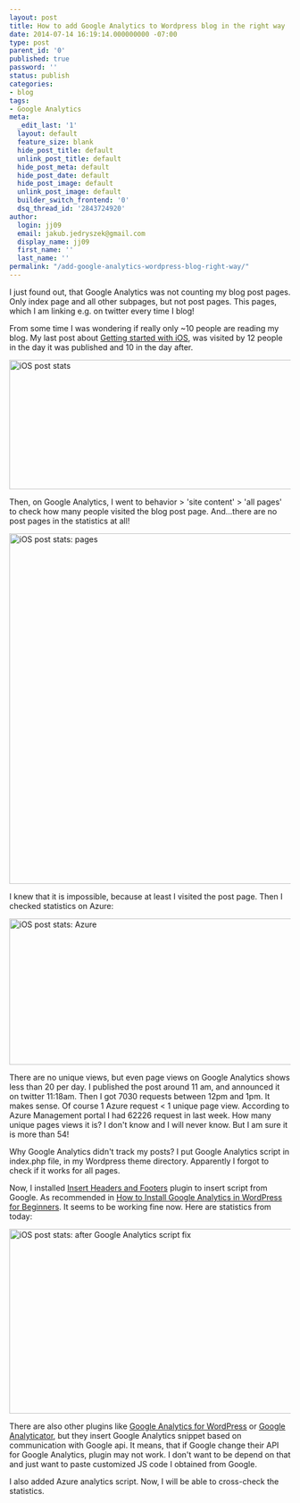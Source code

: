 ```yaml
---
layout: post
title: How to add Google Analytics to Wordpress blog in the right way
date: 2014-07-14 16:19:14.000000000 -07:00
type: post
parent_id: '0'
published: true
password: ''
status: publish
categories:
- blog
tags:
- Google Analytics
meta:
  _edit_last: '1'
  layout: default
  feature_size: blank
  hide_post_title: default
  unlink_post_title: default
  hide_post_meta: default
  hide_post_date: default
  hide_post_image: default
  unlink_post_image: default
  builder_switch_frontend: '0'
  dsq_thread_id: '2843724920'
author:
  login: jj09
  email: jakub.jedryszek@gmail.com
  display_name: jj09
  first_name: ''
  last_name: ''
permalink: "/add-google-analytics-wordpress-blog-right-way/"
---
```

<p>I just found out, that Google Analytics was not counting my blog post pages. Only index page and all other subpages, but not post pages. This pages, which I am linking e.g. on twitter every time I blog!</p>
<p>From some time I was wondering if really only ~10 people are reading my blog. My last post about <a title="Getting started with iOS Development" href="http://jj09.net/getting-started-ios-development/">Getting started with iOS</a>, was visited by 12 people in the day it was published and 10 in the day after.</p>
<p><img class="aligncenter size-full wp-image-3471" src="{{ site.baseurl }}/assets/2014/07/ios-post-stats.png" alt="iOS post stats" width="886" height="232" /></p>
<p>Then, on Google Analytics, I went to behavior &gt; 'site content' &gt; 'all pages' to check how many people visited the blog post page. And...there are no post pages in the statistics at all!</p>
<p><img class="aligncenter size-full wp-image-3481" src="{{ site.baseurl }}/assets/2014/07/ios-post-stats-pages.png" alt="iOS post stats: pages" width="910" height="628" /></p>
<p>I knew that it is impossible, because at least I visited the post page. Then I checked statistics on Azure:</p>
<p><img class="aligncenter size-full wp-image-3491" src="{{ site.baseurl }}/assets/2014/07/ios-post-stats-azure.png" alt="iOS post stats: Azure" width="716" height="262" /></p>
<p>There are no unique views, but even page views on Google Analytics shows less than 20 per day. I published the post around 11 am, and announced it on twitter 11:18am. Then I got 7030 requests between 12pm and 1pm. It makes sense. Of course 1 Azure request &lt; 1 unique page view. According to Azure Management portal I had 62226 request in last week. How many unique pages views it is? I don't know and I will never know. But I am sure it is more than 54!</p>
<p>Why Google Analytics didn't track my posts? I put Google Analytics script in index.php file, in my Wordpress theme directory. Apparently I forgot to check if it works for all pages.</p>
<p>Now, I installed <a href="http://wordpress.org/plugins/insert-headers-and-footers/">Insert Headers and Footers</a> plugin to insert script from Google. As recommended in <a href="http://www.wpbeginner.com/beginners-guide/how-to-install-google-analytics-in-wordpress/">How to Install Google Analytics in WordPress for Beginners</a>. It seems to be working fine now. Here are statistics from today:</p>
<p><img class="aligncenter size-full wp-image-3501" src="{{ site.baseurl }}/assets/2014/07/ios-post-stats-pages-after.png" alt="iOS post stats: after Google Analytics script fix" width="905" height="331" /></p>
<p>There are also other plugins like <a href="https://wordpress.org/plugins/google-analytics-for-wordpress/">Google Analytics for WordPress</a> or <a href="https://wordpress.org/plugins/google-analyticator/">Google Analyticator</a>, but they insert Google Analytics snippet based on communication with Google api. It means, that if Google change their API for Google Analytics, plugin may not work. I don't want to be depend on that and just want to paste customized JS code I obtained from Google.</p>
<p>I also added Azure analytics script. Now, I will be able to cross-check the statistics.</p>
